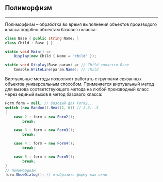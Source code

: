 ﻿## Полиморфизм
_____________________________________________________________________________________

Полиморфизм – обработка во время выполнения объектов производого класса подобно
объектам базового класса:
```c#
class Base { public string Name; }
class Child : Base { }

static void Main() =>
    Display(new Child { Name = "child" });

static void Display(Base param) => // Child является Base
    Console.WriteLine(param.Name); // child
```

Виртуальные методы позволяют работать с группами связанных объектов универсальным
способом.
Применяется виртуальный метод для вызова соответствующего метода на любой производный
класс через единый вызов в метод базового класса:
```c#
Form form = null; // базовый для Form2...
switch (new Random().Next(2, 6)) // 2.3...5
{
    case 2 : form = new Form2();
        break;

    case 3 : form = new Form3();
        break;

    case 4 : form = new Form4();
        break;

    case 5 : form = new Form5();
        break;
}
// полиморфизм
form.ShowDialog(); // отобразить форму как окно
```
